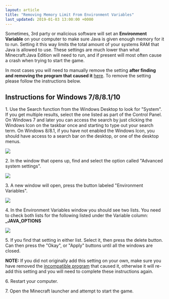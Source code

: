 ```yaml
---
layout: article
title: "Removing Memory Limit From Environment Variables"
last_updated: 2019-01-03 13:00:00 +0000
---
```


Sometimes, 3rd party or malicious software will set an **Environment Variable** on your computer to make sure Java is given enough memory for it to run. Setting it this way limits the total amount of your systems RAM that Java is allowed to use. These settings are much lower than what Minecraft:Java Edition will need to run, and if present will most often cause a crash when trying to start the game.

In most cases you will need to manually remove the setting **after finding and removing the program that caused it** [here](https://minecraftirc.net/support-articles/known-incompatible-software/). To remove the setting please follow the instructions below.

## Instructions for Windows 7/8/8.1/10

1\. Use the Search function from the Windows Desktop to look for "System". If you get multiple results, select the one listed as part of the Control Panel. On Windows 7 and later you can access the search by just clicking the Windows Icon on the taskbar once and starting to type out your search term. On Windows 8/8.1, if you have not enabled the Windows Icon, you should have access to a search bar on the desktop, or one of the desktop menus.

![](/static/images/support-articles/env-vars/windows/syssearch.png)

2\. In the window that opens up, find and select the option called "Advanced system settings". 

![](/static/images/support-articles/env-vars/windows/advsettings.png)

3\. A new window will open, press the button labeled "Environment Variables".

![](/static/images/support-articles/env-vars/windows/envvars.png)

4\. In the Environment Variables window you should see two lists. You need to check both lists for the following listed under the Variable column: **_JAVA_OPTIONS**

![](/static/images/support-articles/env-vars/windows/delvar.png)

5\. If you find that setting in either list. Select it, then press the delete button. Can then press the "Okay", or "Apply" buttons until all the windows are closed.

  **NOTE:** If you did not originally add this setting on your own, make sure you have removed the [incompatible program](https://minecraftirc.net/support-articles/known-incompatible-software/) that caused it, otherwise it will re-add this setting and you will need to complete these instructions again.

6\. Restart your computer.

7\. Open the Minecraft launcher and attempt to start the game.
